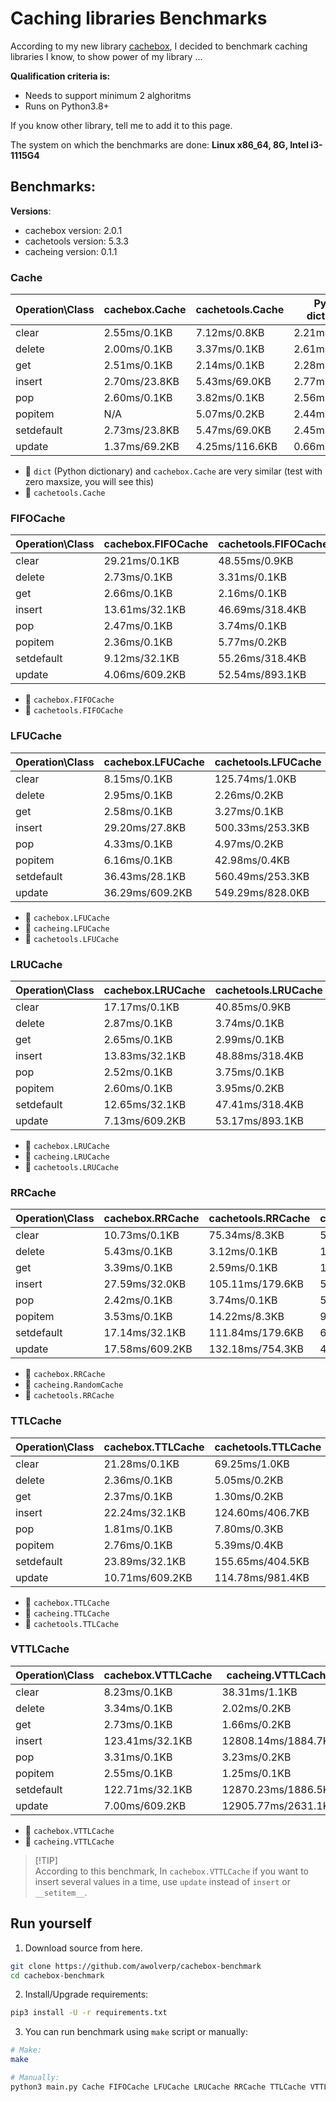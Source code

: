 # Caching libraries Benchmarks
According to my new library [cachebox](https://github.com/awolverp/cachebox), I decided to benchmark caching libraries
I know, to show power of my library ...

**Qualification criteria is:**
- Needs to support minimum 2 alghoritms
- Runs on Python3.8+

If you know other library, tell me to add it to this page.

The system on which the benchmarks are done: **Linux x86_64, 8G, Intel i3-1115G4**

## Benchmarks:
**Versions**:
- cachebox version: 2.0.1
- cachetools version: 5.3.3
- cacheing version: 0.1.1


### Cache 

| Operation\Class | cachebox.Cache | cachetools.Cache | Python dictionary |
| --------------- | -------------- | ---------------- | ----------------- |
| clear           | 2.55ms/0.1KB   | 7.12ms/0.8KB     | 2.21ms/0.1KB      |
| delete          | 2.00ms/0.1KB   | 3.37ms/0.1KB     | 2.61ms/0.1KB      |
| get             | 2.51ms/0.1KB   | 2.14ms/0.1KB     | 2.28ms/0.1KB      |
| insert          | 2.70ms/23.8KB  | 5.43ms/69.0KB    | 2.77ms/69.0KB     |
| pop             | 2.60ms/0.1KB   | 3.82ms/0.1KB     | 2.56ms/0.1KB      |
| popitem         | N/A            | 5.07ms/0.2KB     | 2.44ms/0.1KB      |
| setdefault      | 2.73ms/23.8KB  | 5.47ms/69.0KB    | 2.45ms/69.0KB     |
| update          | 1.37ms/69.2KB  | 4.25ms/116.6KB   | 0.66ms/97.6KB     |

- 🥇 `dict` (Python dictionary) and `cachebox.Cache` are very similar (test with zero maxsize, you will see this)
- 🥈 `cachetools.Cache`

### FIFOCache 

| Operation\Class | cachebox.FIFOCache | cachetools.FIFOCache |
| --------------- | ------------------ | -------------------- |
| clear           | 29.21ms/0.1KB      | 48.55ms/0.9KB        |
| delete          | 2.73ms/0.1KB       | 3.31ms/0.1KB         |
| get             | 2.66ms/0.1KB       | 2.16ms/0.1KB         |
| insert          | 13.61ms/32.1KB     | 46.69ms/318.4KB      |
| pop             | 2.47ms/0.1KB       | 3.74ms/0.1KB         |
| popitem         | 2.36ms/0.1KB       | 5.77ms/0.2KB         |
| setdefault      | 9.12ms/32.1KB      | 55.26ms/318.4KB      |
| update          | 4.06ms/609.2KB     | 52.54ms/893.1KB      |

- 🥇 `cachebox.FIFOCache`
- 🥈 `cachetools.FIFOCache`

### LFUCache 

| Operation\Class | cachebox.LFUCache | cachetools.LFUCache | cacheing.LFUCache |
| --------------- | ----------------- | ------------------- | ----------------- |
| clear           | 8.15ms/0.1KB      | 125.74ms/1.0KB      | 33.78ms/0.9KB     |
| delete          | 2.95ms/0.1KB      | 2.26ms/0.2KB        | 3.50ms/0.1KB      |
| get             | 2.58ms/0.1KB      | 3.27ms/0.1KB        | 4.04ms/109.3KB    |
| insert          | 29.20ms/27.8KB    | 500.33ms/253.3KB    | 29.88ms/392.0KB   |
| pop             | 4.33ms/0.1KB      | 4.97ms/0.2KB        | 6.00ms/0.7KB      |
| popitem         | 6.16ms/0.1KB      | 42.98ms/0.4KB       | 4.36ms/0.1KB      |
| setdefault      | 36.43ms/28.1KB    | 560.49ms/253.3KB    | 62.81ms/393.0KB   |
| update          | 36.29ms/609.2KB   | 549.29ms/828.0KB    | 21.07ms/966.7KB   |

- 🥇 `cachebox.LFUCache`
- 🥈 `cacheing.LFUCache`
- 🥉 `cachetools.LFUCache`

### LRUCache 

| Operation\Class | cachebox.LRUCache | cachetools.LRUCache | cacheing.LRUCache |
| --------------- | ----------------- | ------------------- | ----------------- |
| clear           | 17.17ms/0.1KB     | 40.85ms/0.9KB       | 32.88ms/0.9KB     |
| delete          | 2.87ms/0.1KB      | 3.74ms/0.1KB        | 3.10ms/0.1KB      |
| get             | 2.65ms/0.1KB      | 2.99ms/0.1KB        | 2.98ms/0.1KB      |
| insert          | 13.83ms/32.1KB    | 48.88ms/318.4KB     | 33.60ms/318.0KB   |
| pop             | 2.52ms/0.1KB      | 3.75ms/0.1KB        | 4.65ms/0.1KB      |
| popitem         | 2.60ms/0.1KB      | 3.95ms/0.2KB        | 5.52ms/0.1KB      |
| setdefault      | 12.65ms/32.1KB    | 47.41ms/318.4KB     | 87.97ms/319.2KB   |
| update          | 7.13ms/609.2KB    | 53.17ms/893.1KB     | 19.30ms/892.8KB   |

- 🥇 `cachebox.LRUCache`
- 🥈 `cacheing.LRUCache`
- 🥉 `cachetools.LRUCache`

### RRCache 

| Operation\Class | cachebox.RRCache | cachetools.RRCache | cacheing.RandomCache |
| --------------- | ---------------- | ------------------ | -------------------- |
| clear           | 10.73ms/0.1KB    | 75.34ms/8.3KB      | 57.18ms/5.2KB        |
| delete          | 5.43ms/0.1KB     | 3.12ms/0.1KB       | 1.90ms/5.1KB         |
| get             | 3.39ms/0.1KB     | 2.59ms/0.1KB       | 1.95ms/0.1KB         |
| insert          | 27.59ms/32.0KB   | 105.11ms/179.6KB   | 54.05ms/285.9KB      |
| pop             | 2.42ms/0.1KB     | 3.74ms/0.1KB       | 5.98ms/5.1KB         |
| popitem         | 3.53ms/0.1KB     | 14.22ms/8.3KB      | 9.75ms/5.2KB         |
| setdefault      | 17.14ms/32.1KB   | 111.84ms/179.6KB   | 68.01ms/286.6KB      |
| update          | 17.58ms/609.2KB  | 132.18ms/754.3KB   | 40.80ms/860.6KB      |

- 🥇 `cachebox.RRCache`
- 🥈 `cacheing.RandomCache`
- 🥉 `cachetools.RRCache`

### TTLCache 

| Operation\Class | cachebox.TTLCache | cachetools.TTLCache | cacheing.TTLCache |
| --------------- | ----------------- | ------------------- | ----------------- |
| clear           | 21.28ms/0.1KB     | 69.25ms/1.0KB       | 41.00ms/1.1KB     |
| delete          | 2.36ms/0.1KB      | 5.05ms/0.2KB        | 2.54ms/0.2KB      |
| get             | 2.37ms/0.1KB      | 1.30ms/0.2KB        | 7.31ms/0.2KB      |
| insert          | 22.24ms/32.1KB    | 124.60ms/406.7KB    | 78.54ms/1878.3KB  |
| pop             | 1.81ms/0.1KB      | 7.80ms/0.3KB        | 3.85ms/0.2KB      |
| popitem         | 2.76ms/0.1KB      | 5.39ms/0.4KB        | 1.55ms/0.1KB      |
| setdefault      | 23.89ms/32.1KB    | 155.65ms/404.5KB    | 146.26ms/1877.9KB |
| update          | 10.71ms/609.2KB   | 114.78ms/981.4KB    | 57.24ms/2173.3KB  |

- 🥇 `cachebox.TTLCache`
- 🥈 `cacheing.TTLCache`
- 🥉 `cachetools.TTLCache`

### VTTLCache 

| Operation\Class | cachebox.VTTLCache | cacheing.VTTLCache |
| --------------- | ------------------ | ------------------ |
| clear           | 8.23ms/0.1KB       | 38.31ms/1.1KB      |
| delete          | 3.34ms/0.1KB       | 2.02ms/0.2KB       |
| get             | 2.73ms/0.1KB       | 1.66ms/0.2KB       |
| insert          | 123.41ms/32.1KB    | 12808.14ms/1884.7KB |
| pop             | 3.31ms/0.1KB       | 3.23ms/0.2KB       |
| popitem         | 2.55ms/0.1KB       | 1.25ms/0.1KB       |
| setdefault      | 122.71ms/32.1KB    | 12870.23ms/1886.5KB |
| update          | 7.00ms/609.2KB     | 12905.77ms/2631.1KB |

- 🥇 `cachebox.VTTLCache`
- 🥈 `cacheing.VTTLCache`

> [!TIP]\
> According to this benchmark, In `cachebox.VTTLCache` if you want to insert several values in a time, use `update` instead of `insert` or `__setitem__`.

## Run yourself
1. Download source from here.
```sh
git clone https://github.com/awolverp/cachebox-benchmark
cd cachebox-benchmark
```

2. Install/Upgrade requirements:
```sh
pip3 install -U -r requirements.txt
```

3. You can run benchmark using `make` script or manually:
```sh
# Make:
make

# Manually:
python3 main.py Cache FIFOCache LFUCache LRUCache RRCache TTLCache VTTLCache
```

